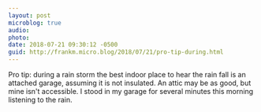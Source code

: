 ```yaml
---
layout: post
microblog: true
audio: 
photo: 
date: 2018-07-21 09:30:12 -0500
guid: http://frankm.micro.blog/2018/07/21/pro-tip-during.html
---
```

Pro tip: during a rain storm the best indoor place to hear the rain fall is an attached garage, assuming it is not insulated. An attic may be as good, but mine isn't accessible. I stood in my garage for several minutes this morning listening to the rain. 
